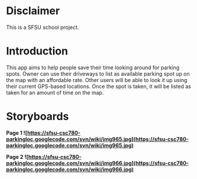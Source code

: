 # Disclaimer #
This is a SFSU school project.

# Introduction #
This app aims to help people save their time looking around for parking spots. Owner can use their driveways to list as available parking spot up on the map with an affordable rate. Other users will be able to look it up using their current GPS-based locations. Once the spot is taken, it will be listed as taken for an amount of time on the map.

# Storyboards #

**Page 1
![https://sfsu-csc780-parkingloc.googlecode.com/svn/wiki/img965.jpg](https://sfsu-csc780-parkingloc.googlecode.com/svn/wiki/img965.jpg)**

**Page 2
![https://sfsu-csc780-parkingloc.googlecode.com/svn/wiki/img966.jpg](https://sfsu-csc780-parkingloc.googlecode.com/svn/wiki/img966.jpg)**

